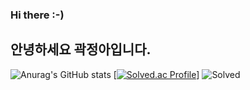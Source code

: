 ### Hi there :-)
## 안녕하세요 곽정아입니다.

<!--
**JungahGoak/JungahGoak** is a ✨ _special_ ✨ repository because its `README.md` (this file) appears on your GitHub profile.

Here are some ideas to get you started:

- 🔭 I’m currently working on ...
- 🌱 I’m currently learning ...
- 👯 I’m looking to collaborate on ...
- 🤔 I’m looking for help with ...
- 💬 Ask me about ...
- 📫 How to reach me: ...
- 😄 Pronouns: ...
- ⚡ Fun fact: ...
-->

![Anurag's GitHub stats](https://github-readme-stats.vercel.app/api?username=JungahGoak&show_icons=true&theme=radical)
[[![Solved.ac Profile](http://mazassumnida.wtf/api/v2/generate_badge?boj=kwakjungah)](https://solved.ac/kwakjungah/)]
![Solved ](https://mazandi.herokuapp.com/api?handle=kwakjungah&theme=warm)
